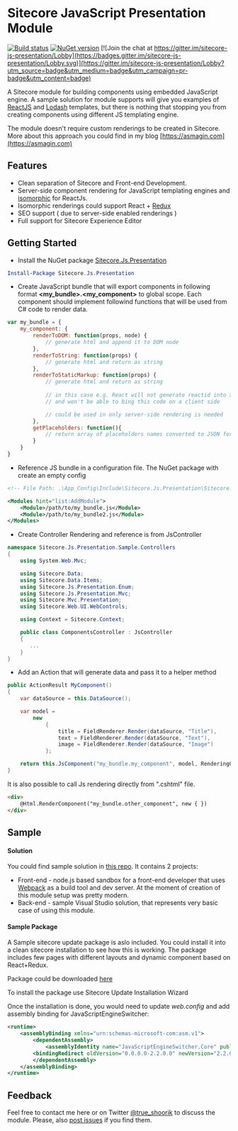 # Sitecore JavaScript Presentation Module

[![Build status](https://ci.appveyor.com/api/projects/status/w8k84te2f33xmmf9?svg=true)](https://ci.appveyor.com/project/asmagin/sitecore-js-presentation) [![NuGet version](http://img.shields.io/nuget/v/Sitecore.Js.Presentation.svg)](https://www.nuget.org/packages/Sitecore.Js.Presentation/)
[![Join the chat at https://gitter.im/sitecore-js-presentation/Lobby](https://badges.gitter.im/sitecore-js-presentation/Lobby.svg)](https://gitter.im/sitecore-js-presentation/Lobby?utm_source=badge&utm_medium=badge&utm_campaign=pr-badge&utm_content=badge)

A Sitecore module for building components using embedded JavaScript engine. A sample solution for module supports will give you examples of [ReactJS](https://facebook.github.io/react/) and [Lodash](https://lodash.com/) templates, but there is nothing that stopping you from creating components using different JS templating engine.

The module doesn't require custom renderings to be created in Sitecore. More about this approach you could find in my blog [https://asmagin.com](https://asmagin.com)

## Features
* Clean separation of Sitecore and Front-end Development.
* Server-side component rendering for JavaScript templating engines and [isomorphic](http://isomorphic.net/javascript) for ReactJs.
* Isomorphic renderings could support React + [Redux](http://redux.js.org/) 
* SEO support ( due to server-side enabled renderings )
* Full support for Sitecore Experience Editor

## Getting Started

- Install the NuGet package [Sitecore.Js.Presentation](https://www.nuget.org/packages/Sitecore.Js.Presentation/)
``` powershell
Install-Package Sitecore.Js.Presentation
```

- Create JavaScript bundle that will export components in following format **\<my_bundle\>.\<my_component\>** to global scope. Each component should implement followind functions that will be used from C# code to render data.
``` javascript
var my_bundle = {
    my_component: {
        renderToDOM: function(props, node) {
            // generate html and append it to DOM node
        },
        renderToString: function(props) {
            // generate html and return as string
        },
        renderToStaticMarkup: function(props) {
            // generate html and return as string
            
            // in this case e.g. React will not generate reactid into a DOM 
            // and won't be able to bing this code on a client side

            // could be used in only server-side rendering is needed
        },
        getPlaceholders: function(){
            // return array of placeholders names converted to JSON format
        }
    }
}
```

- Reference JS bundle in a configuration file. The NuGet package with create an empty config  
``` xml
<!-- File Path: .\App_Config\Include\Sitecore.Js.Presentation\Sitecore.Js.Presentation.config --> 

<Modules hint="list:AddModule">
    <Module>/path/to/my_bundle.js</Module>
    <Module>/path/to/my_bundle2.js</Module>
</Modules>
```

- Create Controller Rendering and reference is from JsController
``` csharp
namespace Sitecore.Js.Presentation.Sample.Controllers
{
    using System.Web.Mvc;

    using Sitecore.Data;
    using Sitecore.Data.Items;
    using Sitecore.Js.Presentation.Enum;
    using Sitecore.Js.Presentation.Mvc;
    using Sitecore.Mvc.Presentation;
    using Sitecore.Web.UI.WebControls;

    using Context = Sitecore.Context;

    public class ComponentsController : JsController
    {
       ...
    }
}
```

- Add an Action that will generate data and pass it to a helper method
``` csharp
public ActionResult MyComponent()
{
    var dataSource = this.DataSource();

    var model =
        new
            {
                title = FieldRenderer.Render(dataSource, "Title"),
                text = FieldRenderer.Render(dataSource, "Text"),
                image = FieldRenderer.Render(dataSource, "Image")
            };

    return this.JsComponent("my_bundle.my_component", model, RenderingOptions.ServerOnly);
}
```

It is also possible to call Js rendering directly from ".cshtml" file.
``` html
<div>
    @Html.RenderComponent("my_bundle.other_component", new { })
</div>
```

## Sample
#### Solution

You could find sample solution in [this repo](./sample). It contains 2 projects:
- Front-end - node.js based sandbox for a front-end developer that uses [Webpack](https://webpack.github.io/) as a build tool and dev server. At the moment of creation of this module setup was pretty modern.
- Back-end - sample Visual Studio solution, that represents very basic case of using this module.

#### Sample Package
A Sample sitecore update package is aslo included. You could install it into a clean sitecore installation to see how this is working. The package includes few pages with different layouts and dynamic component based on React+Redux.

Package could be downloaded [here](https://github.com/asmagin/sitecore-js-presentation/raw/master/sample/sc-packages/Sitecore.Js.Presentation.Sample.Master.update)

To install the package use Sitecore Update Installation Wizard

Once the installation is done, you would need to update *web.config* and add assembly binding for JavaScriptEngineSwitcher:
``` xml
<runtime>
    <assemblyBinding xmlns="urn:schemas-microsoft-com:asm.v1">
        <dependentAssembly>
            <assemblyIdentity name="JavaScriptEngineSwitcher.Core" publicKeyToken="c608b2a8cc9e4472" culture="neutral" />
        <bindingRedirect oldVersion="0.0.0.0-2.2.0.0" newVersion="2.2.0.0" />
        </dependentAssembly>
    </assemblyBinding>
</runtime>
```

## Feedback
Feel free to contact me here or on Twitter [@true_shoorik](https://twitter.com/true_shoorik) to discuss the module. Please, also [post issues](https://github.com/asmagin/sitecore-js-presentation/issues) if you find them. 
